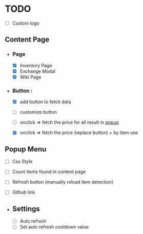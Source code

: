 # TODO

- [ ] Custom logo

## Content Page

- ### Page
  - [x] Inventory Page
  - [x] Exchange Modal
  - [x] Wiki Page

- ### Button :
  - [x] add button to fetch data
  - [ ] customize button
  - [ ] onclick => fetch the price for all result in [popup](#popup-menu)
  - [x] onclick => fetch the price (replace button) + by item use


## Popup Menu

- [ ] Css Style

- [ ] Count items found in content page
- [ ] Refresh button (manually reload item detection)
- [ ] Github link

- ## Settings
  - [ ] Auto refresh
  - [ ] Set auto refresh cooldown value
